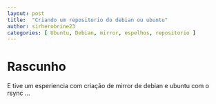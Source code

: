 ```yaml
---
layout: post
title:  "Criando um repositorio do debian ou ubuntu"
author: sirherobrine23
categories: [ Ubuntu, Debian, mirror, espelhos, repositorio ]
---
```


# Rascunho

E tive um esperiencia com criação de mirror de debian e ubuntu com o rsync ...